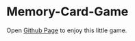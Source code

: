 ﻿# Memory-Card-Game
 Open [Github Page](https://andy820621.github.io/Memory-Card-Game/) to enjoy this little game.
